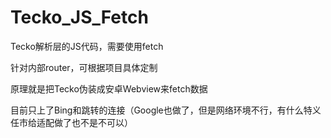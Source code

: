 # Tecko_JS_Fetch

Tecko解析层的JS代码，需要使用fetch

针对内部router，可根据项目具体定制

原理就是把Tecko伪装成安卓Webview来fetch数据

目前只上了Bing和跳转的连接（Google也做了，但是网络环境不行，有什么特义任市给适配做了也不是不可以）
